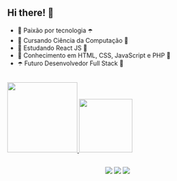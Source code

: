 ## Hi there! 👋

- 💜 Paixão por tecnologia ☂️
- 🔮 Cursando Ciência da Computação 👾
- 🍇 Estudando React JS 🍇
- 👾 Conhecimento em HTML, CSS, JavaScript e PHP 🔮
- ☂️ Futuro Desenvolvedor Full Stack 💜

##

<!-- Fiquem à vontade para copiar o código se quiserem <3 -->

<div>
  
  <a href="https://github.com/helderjuann">
  <img height="160em" src="https://github-readme-stats.vercel.app/api?username=helderjuann&show_icons=true&theme=nightowl"/>
  <img height="122em" src="https://github-readme-stats.vercel.app/api/top-langs/?username=helderjuann&layout=compact&theme=nightowl"/>

</div> <!-- dentro dessa div fica o GitHub stats, você só precisa copiar e mudar o username -->

##

<div align ="center">  <!-- dentro dessa div tem os icons das redes sociais que você pode colocar a que quiser e mudar a cor também! -->
  <a href="https://instagram.com/helderprado7" target="_blank"><img src="https://img.shields.io/badge/-Instagram-9370DB?style=for-the-badge&logo=instagram&logoColor=white" target="_blank"></a>
  <a href = "mailto:contatohelderjuan@gmail.com"><img src="https://img.shields.io/badge/-Gmail-9370DB?style=for-the-badge&logo=gmail&logoColor=white" target="_blank"></a>
  <a href="https://www.linkedin.com/in/helder-juan-933957264/" target="_blank"><img src="https://img.shields.io/badge/-LinkedIn-9370DB?style=for-the-badge&logo=linkedin&logoColor=white" target="_blank"></a> 
</div>

